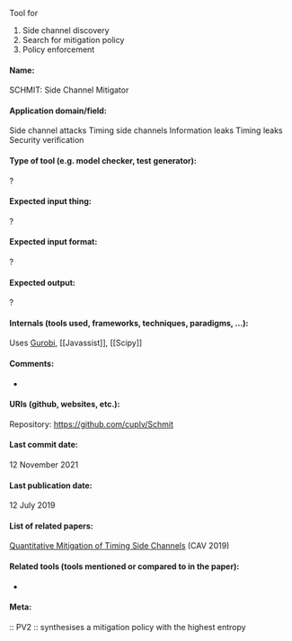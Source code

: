 Tool for 
1. Side channel discovery
2. Search for mitigation policy
3. Policy enforcement

#### Name:
SCHMIT: Side Channel Mitigator

#### Application domain/field:
Side channel attacks
Timing side channels
Information leaks
Timing leaks
Security verification

#### Type of tool (e.g. model checker, test generator):
?

#### Expected input thing:
?

#### Expected input format:
?

#### Expected output:
?

#### Internals (tools used, frameworks, techniques, paradigms, ...):
Uses [Gurobi](Solvers/Gurobi.md), [[Javassist]], [[Scipy]]

#### Comments:
-

#### URIs (github, websites, etc.):
Repository: https://github.com/cuplv/Schmit

#### Last commit date:
12 November 2021

#### Last publication date:
12 July 2019

#### List of related papers:
[Quantitative Mitigation of Timing Side Channels](https://doi.org/10.1007/978-3-030-25540-4_8) (CAV 2019)

#### Related tools (tools mentioned or compared to in the paper):
-

#### Meta:
:: PV2 :: synthesises a mitigation policy with the highest entropy
